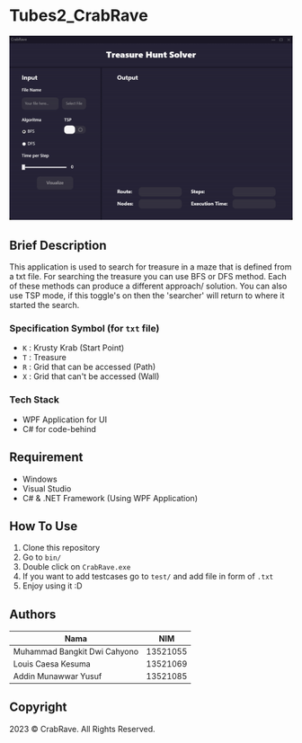 # Tubes2_CrabRave

<p align="center">
    <img src="https://github.com/bangkitdc/Tubes2_CrabRave/blob/main/gif/test.gif">
</p>

## Brief Description
This application is used to search for treasure in a maze that is defined from a txt file. For searching the treasure you can use BFS or DFS method. Each of these methods can produce a different approach/ solution. You can also use TSP mode, if this toggle's on then the 'searcher' will return to where it started the search.

### Specification Symbol (for `txt` file)

- `K` : Krusty Krab (Start Point)
- `T` : Treasure
- `R` : Grid that can be accessed (Path)
- `X` : Grid that can't be accessed (Wall)

### Tech Stack
- WPF Application for UI
- C# for code-behind

## Requirement
- Windows
- Visual Studio
- C# & .NET Framework (Using WPF Application)

## How To Use
1. Clone this repository
2. Go to `bin/`
3. Double click on `CrabRave.exe`
4. If you want to add testcases go to `test/` and add file in form of `.txt`
5. Enjoy using it :D

## Authors
| Nama                           | NIM      |
| ------------------------------ | -------- |
| Muhammad Bangkit Dwi Cahyono   | 13521055 |
| Louis Caesa Kesuma             | 13521069 |
| Addin Munawwar Yusuf           | 13521085 |

## Copyright
2023 © CrabRave. All Rights Reserved.
